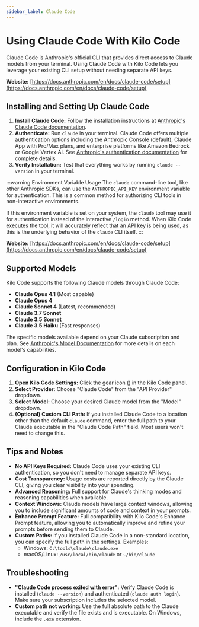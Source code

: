 ```yaml
---
sidebar_label: Claude Code
---
```


# Using Claude Code With Kilo Code

Claude Code is Anthropic's official CLI that provides direct access to Claude models from your terminal. Using Claude Code with Kilo Code lets you leverage your existing CLI setup without needing separate API keys.

**Website:** [https://docs.anthropic.com/en/docs/claude-code/setup](https://docs.anthropic.com/en/docs/claude-code/setup)

## Installing and Setting Up Claude Code

1. **Install Claude Code:** Follow the installation instructions at [Anthropic's Claude Code documentation](https://docs.anthropic.com/en/docs/claude-code/setup).
2. **Authenticate:** Run `claude` in your terminal. Claude Code offers multiple authentication options including the Anthropic Console (default), Claude App with Pro/Max plans, and enterprise platforms like Amazon Bedrock or Google Vertex AI. See [Anthropic's authentication documentation](https://docs.anthropic.com/en/docs/claude-code/setup) for complete details.
3. **Verify Installation:** Test that everything works by running `claude --version` in your terminal.

:::warning Environment Variable Usage
The `claude` command-line tool, like other Anthropic SDKs, can use the `ANTHROPIC_API_KEY` environment variable for authentication. This is a common method for authorizing CLI tools in non-interactive environments.

If this environment variable is set on your system, the `claude` tool may use it for authentication instead of the interactive `/login` method. When Kilo Code executes the tool, it will accurately reflect that an API key is being used, as this is the underlying behavior of the `claude` CLI itself.
:::

**Website:** [https://docs.anthropic.com/en/docs/claude-code/setup](https://docs.anthropic.com/en/docs/claude-code/setup)

## Supported Models

Kilo Code supports the following Claude models through Claude Code:

- **Claude Opus 4.1** (Most capable)
- **Claude Opus 4**
- **Claude Sonnet 4** (Latest, recommended)
- **Claude 3.7 Sonnet**
- **Claude 3.5 Sonnet**
- **Claude 3.5 Haiku** (Fast responses)

The specific models available depend on your Claude subscription and plan. See [Anthropic's Model Documentation](https://docs.anthropic.com/en/docs/about-claude/models) for more details on each model's capabilities.

## Configuration in Kilo Code

1. **Open Kilo Code Settings:** Click the gear icon (<Codicon name="gear" />) in the Kilo Code panel.
2. **Select Provider:** Choose "Claude Code" from the "API Provider" dropdown.
3. **Select Model:** Choose your desired Claude model from the "Model" dropdown.
4. **(Optional) Custom CLI Path:** If you installed Claude Code to a location other than the default `claude` command, enter the full path to your Claude executable in the "Claude Code Path" field. Most users won't need to change this.

## Tips and Notes

- **No API Keys Required:** Claude Code uses your existing CLI authentication, so you don't need to manage separate API keys.
- **Cost Transparency:** Usage costs are reported directly by the Claude CLI, giving you clear visibility into your spending.
- **Advanced Reasoning:** Full support for Claude's thinking modes and reasoning capabilities when available.
- **Context Windows:** Claude models have large context windows, allowing you to include significant amounts of code and context in your prompts.
- **Enhance Prompt Feature:** Full compatibility with Kilo Code's Enhance Prompt feature, allowing you to automatically improve and refine your prompts before sending them to Claude.
- **Custom Paths:** If you installed Claude Code in a non-standard location, you can specify the full path in the settings. Examples:
  - Windows: `C:\tools\claude\claude.exe`
  - macOS/Linux: `/usr/local/bin/claude` or `~/bin/claude`

## Troubleshooting

- **"Claude Code process exited with error":** Verify Claude Code is installed (`claude --version`) and authenticated (`claude auth login`). Make sure your subscription includes the selected model.
- **Custom path not working:** Use the full absolute path to the Claude executable and verify the file exists and is executable. On Windows, include the `.exe` extension.
